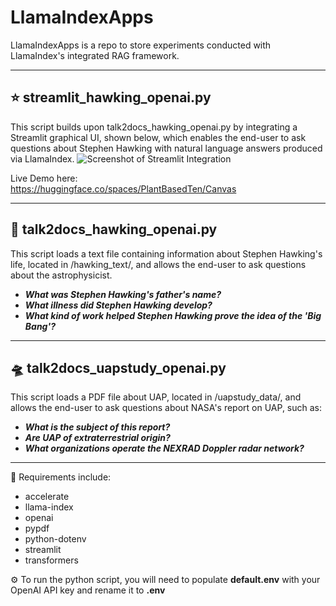 # LlamaIndexApps
LlamaIndexApps is a repo to store experiments conducted with LlamaIndex's integrated RAG framework.

--------
## :star: **streamlit_hawking_openai.py**
This script builds upon talk2docs_hawking_openai.py by integrating a Streamlit graphical UI, shown below, which enables the end-user to
ask questions about Stephen Hawking with natural language answers produced via LlamaIndex.
![Screenshot of Streamlit Integration](https://github.com/PlantBasedTendies/LlamaIndexApps/assets/86295293/9e9099e1-fb30-40e9-8420-d3ab1ebb3e23)

Live Demo here: \
https://huggingface.co/spaces/PlantBasedTen/Canvas

--------
## :telescope: **talk2docs_hawking_openai.py**
This script loads a text file containing information about Stephen Hawking's life, located in /hawking_text/, and
allows the end-user to ask questions about the astrophysicist.

* ***What was Stephen Hawking's father's name?***
* ***What illness did Stephen Hawking develop?***
* ***What kind of work helped Stephen Hawking prove the idea of the 'Big Bang'?***

--------

## :flying_saucer: **talk2docs_uapstudy_openai.py**
This script loads a PDF file about UAP, located in /uapstudy_data/, and
allows the end-user to ask questions about NASA's report on UAP, such as:

* ***What is the subject of this report?***
* ***Are UAP of extraterrestrial origin?***
* ***What organizations operate the NEXRAD Doppler radar network?***

--------

:wrench: Requirements include:
* accelerate
* llama-index
* openai
* pypdf
* python-dotenv
* streamlit
* transformers

:gear: To run the python script, you will need to populate **default.env** with your OpenAI API key and rename it to **.env**
